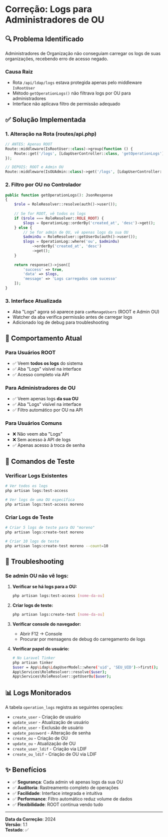 # Correção: Logs para Administradores de OU

## 🔍 **Problema Identificado**

Administradores de Organização não conseguiam carregar os logs de suas organizações, recebendo erro de acesso negado.

### **Causa Raiz**
- Rota `/api/ldap/logs` estava protegida apenas pelo middleware `IsRootUser`
- Método `getOperationLogs()` não filtrava logs por OU para administradores
- Interface não aplicava filtro de permissão adequado

## ✅ **Solução Implementada**

### **1. Alteração na Rota (routes/api.php)**
```php
// ANTES: Apenas ROOT
Route::middleware(IsRootUser::class)->group(function () {
    Route::get('/logs', [LdapUserController::class, 'getOperationLogs']);
});

// DEPOIS: ROOT e Admin OU
Route::middleware(IsOUAdmin::class)->get('/logs', [LdapUserController::class, 'getOperationLogs']);
```

### **2. Filtro por OU no Controlador**
```php
public function getOperationLogs(): JsonResponse
{
    $role = RoleResolver::resolve(auth()->user());
    
    // Se for ROOT, vê todos os logs
    if ($role === RoleResolver::ROLE_ROOT) {
        $logs = OperationLog::orderBy('created_at', 'desc')->get();
    } else {
        // Se for admin de OU, vê apenas logs da sua OU
        $adminOu = RoleResolver::getUserOu(auth()->user());
        $logs = OperationLog::where('ou', $adminOu)
            ->orderBy('created_at', 'desc')
            ->get();
    }
    
    return response()->json([
        'success' => true,
        'data' => $logs,
        'message' => 'Logs carregados com sucesso'
    ]);
}
```

### **3. Interface Atualizada**
- Aba "Logs" agora só aparece para `canManageUsers` (ROOT e Admin OU)
- Watcher da aba verifica permissão antes de carregar logs
- Adicionado log de debug para troubleshooting

## 🎯 **Comportamento Atual**

### **Para Usuários ROOT**
- ✅ Veem **todos os logs** do sistema
- ✅ Aba "Logs" visível na interface
- ✅ Acesso completo via API

### **Para Administradores de OU**
- ✅ Veem apenas logs **da sua OU**
- ✅ Aba "Logs" visível na interface
- ✅ Filtro automático por OU na API

### **Para Usuários Comuns**
- ❌ Não veem aba "Logs"
- ❌ Sem acesso à API de logs
- ✅ Apenas acesso à troca de senha

## 🧪 **Comandos de Teste**

### **Verificar Logs Existentes**
```bash
# Ver todos os logs
php artisan logs:test-access

# Ver logs de uma OU específica
php artisan logs:test-access moreno
```

### **Criar Logs de Teste**
```bash
# Criar 5 logs de teste para OU "moreno"
php artisan logs:create-test moreno

# Criar 10 logs de teste
php artisan logs:create-test moreno --count=10
```

## 🔧 **Troubleshooting**

### **Se admin OU não vê logs:**

1. **Verificar se há logs para a OU:**
   ```bash
   php artisan logs:test-access [nome-da-ou]
   ```

2. **Criar logs de teste:**
   ```bash
   php artisan logs:create-test [nome-da-ou]
   ```

3. **Verificar console do navegador:**
   - Abrir F12 → Console
   - Procurar por mensagens de debug do carregamento de logs

4. **Verificar papel do usuário:**
   ```bash
   # No Laravel Tinker
   php artisan tinker
   $user = App\Ldap\LdapUserModel::where('uid', 'SEU_UID')->first();
   App\Services\RoleResolver::resolve($user);
   App\Services\RoleResolver::getUserOu($user);
   ```

## 📊 **Logs Monitorados**

A tabela `operation_logs` registra as seguintes operações:

- `create_user` - Criação de usuário
- `update_user` - Atualização de usuário  
- `delete_user` - Exclusão de usuário
- `update_password` - Alteração de senha
- `create_ou` - Criação de OU
- `update_ou` - Atualização de OU
- `create_user_ldif` - Criação via LDIF
- `create_ou_ldif` - Criação de OU via LDIF

## ✨ **Benefícios**

- ✅ **Segurança**: Cada admin vê apenas logs da sua OU
- ✅ **Auditoria**: Rastreamento completo de operações
- ✅ **Facilidade**: Interface integrada e intuitiva
- ✅ **Performance**: Filtro automático reduz volume de dados
- ✅ **Flexibilidade**: ROOT continua vendo tudo

---

**Data da Correção**: 2024  
**Versão**: 1.1  
**Testado**: ✅ 